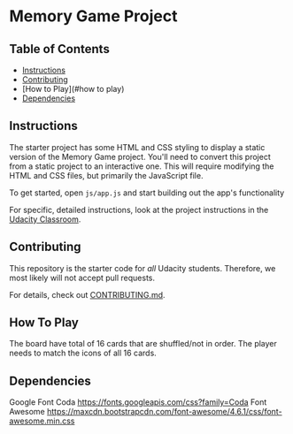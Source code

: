 # Memory Game Project

## Table of Contents

* [Instructions](#instructions)
* [Contributing](#contributing)
* [How to Play](#how to play)
* [Dependencies](#dependencies)

## Instructions

The starter project has some HTML and CSS styling to display a static version of the Memory Game project. You'll need to convert this project from a static project to an interactive one. This will require modifying the HTML and CSS files, but primarily the JavaScript file.

To get started, open `js/app.js` and start building out the app's functionality

For specific, detailed instructions, look at the project instructions in the [Udacity Classroom](https://classroom.udacity.com/me).

## Contributing

This repository is the starter code for _all_ Udacity students. Therefore, we most likely will not accept pull requests.

For details, check out [CONTRIBUTING.md](CONTRIBUTING.md).

## How To Play
The board have total of 16 cards that are shuffled/not in order. The player needs to match the icons of all 16 cards.

## Dependencies
Google Font Coda https://fonts.googleapis.com/css?family=Coda
Font Awesome https://maxcdn.bootstrapcdn.com/font-awesome/4.6.1/css/font-awesome.min.css